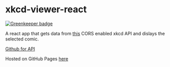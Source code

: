 # xkcd-viewer-react

[![Greenkeeper badge](https://badges.greenkeeper.io/shultztom/xkcd-viewer-react.svg)](https://greenkeeper.io/)

A react app that gets data from [this](https://xkcd-cors-api.herokuapp.com/) CORS enabled xkcd API and dislays the selected comic.

[Github for API](https://github.com/shultztom/xkcd-cors-api)

Hosted on GitHub Pages [here](https://shultztom.github.io/xkcd-viewer-react/)
